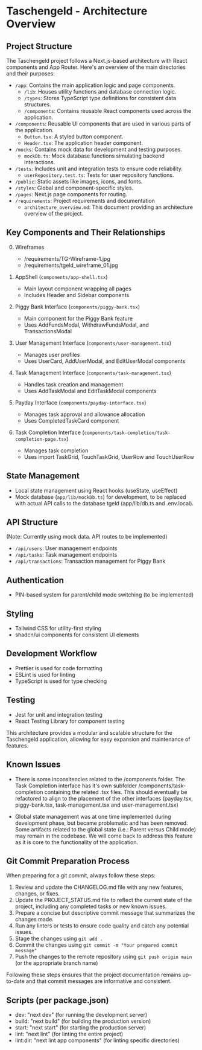 # Taschengeld - Architecture Overview

## Project Structure

The Taschengeld project follows a Next.js-based architecture with React components and App Router. Here's an overview of the main directories and their purposes:

- `/app`: Contains the main application logic and page components.
  - `/lib`: Houses utility functions and database connection logic.
  - `/types`: Stores TypeScript type definitions for consistent data structures.
  - `/components`: Contains reusable React components used across the application.
- `/components`: Reusable UI components that are used in various parts of the application.
  - `Button.tsx`: A styled button component.
  - `Header.tsx`: The application header component.
- `/mocks`: Contains mock data for development and testing purposes.
  - `mockDb.ts`: Mock database functions simulating backend interactions.
- `/tests`: Includes unit and integration tests to ensure code reliability.
  - `userRepository.test.ts`: Tests for user repository functions.
- `/public`: Static assets like images, icons, and fonts.
- `/styles`: Global and component-specific styles.
- `/pages`: Next.js page components for routing.
- `/requirements`: Project requirements and documentation
  - `architecture_overview.md`: This document providing an architecture overview of the project.

## Key Components and Their Relationships

0. Wireframes

   - /requirements/TG-Wireframe-1.jpg
   - /requirements/tgeld_wireframe_01.jpg

1. AppShell (`components/app-shell.tsx`)

   - Main layout component wrapping all pages
   - Includes Header and Sidebar components

2. Piggy Bank Interface (`components/piggy-bank.tsx`)

   - Main component for the Piggy Bank feature
   - Uses AddFundsModal, WithdrawFundsModal, and TransactionsModal

3. User Management Interface (`components/user-management.tsx`)

   - Manages user profiles
   - Uses UserCard, AddUserModal, and EditUserModal components

4. Task Management Interface (`components/task-management.tsx`)

   - Handles task creation and management
   - Uses AddTaskModal and EditTaskModal components

5. Payday Interface (`components/payday-interface.tsx`)

   - Manages task approval and allowance allocation
   - Uses CompletedTaskCard component

6. Task Completion Interface (`components/task-completion/task-completion-page.tsx`)

   - Manages task completion
   - Uses import TaskGrid, TouchTaskGrid, UserRow and TouchUserRow

## State Management

- Local state management using React hooks (useState, useEffect)
- Mock database (`app/lib/mockDb.ts`) for development, to be replaced with actual API calls to the database tgeld (app/lib/db.ts and .env.local).

## API Structure

(Note: Currently using mock data. API routes to be implemented)

- `/api/users`: User management endpoints
- `/api/tasks`: Task management endpoints
- `/api/transactions`: Transaction management for Piggy Bank

## Authentication

- PIN-based system for parent/child mode switching (to be implemented)

## Styling

- Tailwind CSS for utility-first styling
- shadcn/ui components for consistent UI elements

## Development Workflow

- Prettier is used for code formatting
- ESLint is used for linting
- TypeScript is used for type checking

## Testing

- Jest for unit and integration testing
- React Testing Library for component testing

This architecture provides a modular and scalable structure for the Taschengeld application, allowing for easy expansion and maintenance of features.

## Known Issues

- There is some inconsitencies related to the /components folder. The Task Completion interface has it's own subfolder /components/task-completion containing the related .tsx files. This should eventually be refactored to align to the placement of the other interfaces (payday.tsx, piggy-bank.tsx, task-management.tsx and user-management.tsx)

- Global state management was at one time implemented during development phase, but became problematic and has been removed. Some artifacts related to the global state (i.e.: Parent versus Child mode) may remain in the codebase.  We will come back to address this feature as it is core to the functionality of the application.

## Git Commit Preparation Process

When preparing for a git commit, always follow these steps:

1. Review and update the CHANGELOG.md file with any new features, changes, or fixes.
2. Update the PROJECT_STATUS.md file to reflect the current state of the project, including any completed tasks or new known issues.
3. Prepare a concise but descriptive commit message that summarizes the changes made.
4. Run any linters or tests to ensure code quality and catch any potential issues.
5. Stage the changes using `git add .`
6. Commit the changes using `git commit -m "Your prepared commit message"`
7. Push the changes to the remote repository using `git push origin main` (or the appropriate branch name)

Following these steps ensures that the project documentation remains up-to-date and that commit messages are informative and consistent.

## Scripts (per package.json)

- dev: "next dev" (for running the development server)
- build: "next build" (for building the production version)
- start: "next start" (for starting the production server)
- lint: "next lint" (for linting the entire project)
- lint:dir: "next lint app components" (for linting specific directories)
